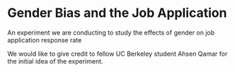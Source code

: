 # Gender Bias and the Job Application
An experiment we are conducting to study the effects of gender on job application response rate

We would like to give credit to fellow UC Berkeley student Ahsen Qamar for the initial idea of the experiment.

